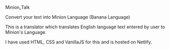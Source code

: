  Minion_Talk

 Convert your text into Minion Language (Banana Language)


This is a translator which translates English language text entered by user to Minion's Language.

I have used HTML, CSS and VanillaJS for this and is hosted on Netlify.
